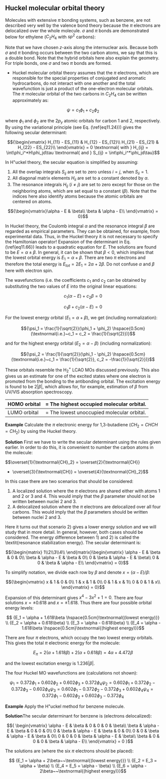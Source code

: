 ## Huckel molecular orbital theory


Molecules with extensive $\pi$ bonding systems, such as benzene,
are not described very well by the valence bond theory because the
$\pi$ electrons are delocalized over the whole molecule. $\sigma$ and $\pi$ 
bonds are demonstrated below for ethylene ($C_2H_4$ with $sp^2$ carbons):


Note that we have chosen $z$-axis along the internuclear axis. Because both $\sigma$ and $\pi$ bonding occurs between the two carbon atoms, we say that this is a double bond. Note that the hybrid orbitals here also explain the geometry. For triple bonds, one $\sigma$ and two $\pi$ bonds are formed.




- Huckel molecular orbital theory assumes that the $\pi$ electrons, which are  responsible for the special properties of conjugated and aromatic 
hydrocarbons, do not interact with one another and the total wavefunction is 
just a product of the one-electron molecular orbitals. The $\pi$ molecular 
orbital of the two carbons in $C_2H_4$ can be written approximately as:

$${\psi = c_1\phi_1 + c_2\phi_2}$$

where $\phi_1$ and $\phi_2$ are the $2p_y$ atomic orbitals for carbon 1 and 2, 
respectively. By using the variational principle (see Eq. (\ref{eq11.24})) gives 
the following secular determinant:

$${\begin{vmatrix} H_{11} - ES_{11} & H_{12} - ES_{12}\\
H_{21} - ES_{21} & H_{22} - ES_{22}\\ \end{vmatrix} = 0 \textnormal{ with }
H_{ij} = \int\phi_i^*H\phi_jd\tau \textnormal{ and } S_{ij} = \int\phi_i^*\phi_jd\tau}$$

In H\"uckel theory, the secular equation is simplified by assuming:

1. All the overlap integrals $S_{ij}$ are set to zero unless $i = j$, when 
$S_{ii} = 1$.
2. All diagonal matrix elements $H_{ii}$ are set to a constant denoted by
$\alpha$.
3. The resonance integrals $H_{ij}$ ($i \ne j$) are set to zero except for 
those on the neighboring atoms, which are set equal to a constant ($\beta$). Note that 
the indices here also identify atoms because the atomic orbitals are centered on atoms.

$${\begin{vmatrix}\alpha - E & \beta\\
\beta & \alpha - E\\ \end{vmatrix} = 0}$$


In Huckel theory, the Coulomb integral $\alpha$ and the resonance integral 
$\beta$ are regarded as empirical parameters. They can be obtained, for 
example, from experimental data. Thus, in the Huckel theory it is not 
necessary to specify the Hamiltonian operator!
Expansion of the determinant in Eq. (\ref{eq11.66}) leads to a quadratic 
equation for $E$. The solutions are found to be $E = \alpha \pm \beta$.
In general, it can be shown that $\beta < 0$, which implies that the lowest orbital energy
is $E_1 = \alpha + \beta$. There are two $\pi$ electrons and therefore the
total energy is $E_{tot} = 2E_1 = 2\alpha + 2\beta$. Do not confuse $\alpha$ and $\beta$ here with electron spin.


The wavefunctions (i.e. the coefficients $c_1$ and $c_2$ 
can be obtained by substituting the two values of $E$ into the original linear 
equations:

$${c_1(\alpha - E) + c_2\beta = 0}$$

$${c_1\beta + c_2(\alpha - E) = 0}$$

For the lowest energy orbital ($E_1 = \alpha + \beta$), we get (including normalization):

$${\psi_1 = \frac{1}{\sqrt{2}}(\phi_1 + \phi_2) \hspace{0.5cm}(\textnormal{i.e.}~c_1 = c_2 = \frac{1}{\sqrt{2}})}$$

and for the highest energy orbital ($E_2 = \alpha - \beta$) (including normalization):

$${\psi_2 = \frac{1}{\sqrt{2}}(\phi_1 - \phi_2) \hspace{0.5cm}(\textnormal{i.e.}~c_1 = \frac{1}{\sqrt{2}}, c_2 = -\frac{1}{\sqrt{2}})}$$



These orbitals resemble the H$_2^+$ LCAO MOs discussed previously.
This also gives us an estimate for one of the excited states where one electron
is promoted from the bonding to the antibonding orbital. The excitation energy is found to be $2|\beta|$, which allows for, for example, estimation of $\beta$
from UV/VIS absorption spectroscopy.

| HOMO orbital | = The highest occupied molecular orbital. |
|--------------|-------------------------------------------|
| LUMO orbital | = The lowest unoccupied molecular orbital. |


**Example** Calculate the $\pi$ electronic energy for 1,3-butadiene 
($CH_2=CHCH=CH_2$) by using the Huckel theory.

**Solution** First we have to write the secular determinant using the 
rules given earlier. In order to do this, it is convenient to number the 
carbon atoms in the molecule:


$$\overset{1}{\textnormal{CH}_2} = \overset{2}{\textnormal{CH}} 
- \overset{3}{\textnormal{CH}} = \overset{4}{\textnormal{CH}_2}$$


In this case there are two scenarios that should be considered:


1. A localized solution where the $\pi$ electrons are shared either with atoms 1 and 2 or 3 and 4. This would imply that the $\beta$ parameter should not be written between nuclei 2 and 3.
2.  A delocalized solution where the $\pi$ electrons are delocalized over all four carbons. This would imply that the $\beta$ parameters should be written between nuclei 2 and 3.



Here it turns out that scenario 2) gives a lower energy solution and we will 
study that in more detail. In general, however, both cases should be considered. The 
energy difference between 1) and 2) is called the \textit{resonance stabilization 
energy}. The secular determinant is:

$${\begin{matrix} 1\\2\\3\\4\\
\end{matrix}\begin{vmatrix}
\alpha - E & \beta & 0 & 0\\
\beta & \alpha - E & \beta & 0\\
0 & \beta & \alpha - E & \beta\\
0 & 0 & \beta & \alpha - E\\
\end{vmatrix}
= 0}$$




To simplify notation, we divide each row by $\beta$ and denote $x = (\alpha - E) / \beta$:

$${\begin{vmatrix}
x & 1 & 0 & 0\\
1 & x & 1 & 0\\
0 & 1 & x & 1\\
0 & 0 & 1 & x\\
\end{vmatrix} = 0}$$


Expansion of this determinant gives $x^4 - 3x^2 + 1 = 0$. There are four solutions $x = \pm 0.618$ and $x = \pm 1.618$. Thus there are four possible orbital energy levels:

$$
{E_1 = \alpha + 1.618\beta \hspace{0.5cm}\textnormal{(lowest energy)}} \\
{E_2 = \alpha + 0.618\beta} \\
{E_3 = \alpha - 0.618\beta} \\
{E_4 = \alpha - 1.618\beta \hspace{0.5cm}\textnormal{(highest energy)}}$$

There are four $\pi$ electrons, which occupy the two lowest energy 
orbitals. This gives the total $\pi$ electronic energy for the molecule:

$${E_\pi = 2(\alpha + 1.618\beta) + 2(\alpha + 0.618\beta)
= 4\alpha + 4.472\beta}$$

and the lowest excitation energy is $1.236|\beta|$.


The four Huckel MO wavefunctions are (calculations not shown):

$${\psi_1 = 0.372\phi_1 + 0.602\phi_2 + 0.602\phi_3 + 0.372\phi_4}
{\psi_2 = 0.602\phi_1 + 0.372\phi_2 - 0.372\phi_3 - 0.602\phi_4}
{\psi_3 = 0.602\phi_1 - 0.372\phi_2 - 0.372\phi_3 + 0.602\phi_4}
{\psi_4 = 0.372\phi_1 - 0.602\phi_2 + 0.602\phi_3 - 0.372\phi_4}$$


**Example** Apply the H\"uckel method for benzene molecule.

**Solution**The secular determinant for benzene is (electrons delocalized):

$${
\begin{vmatrix}
\alpha - E & \beta      &     0      & 0          & 0          & \beta\\
\beta      & \alpha - E & \beta      & 0          & 0          & 0\\
0          & \beta      & \alpha - E & \beta      & 0          & 0\\
0          & 0          & \beta      & \alpha - E & \beta      & 0\\
0          & 0          & 0          & \beta      & \alpha - E & \beta\\
\beta      & 0          & 0          & 0          & \beta      & \alpha - E\\
\end{vmatrix}
= 0
}$$

The solutions are (where the six $\pi$ electrons should be placed):

$$
{E_1 = \alpha + 2\beta~~\textnormal{(lowest energy)}} \\
{E_2 = E_3 = \alpha + \beta} \\
{E_4 = E_5 = \alpha - \beta} \\
{E_6 = \alpha - 2\beta~~\textnormal{(highest energy)}}$$
